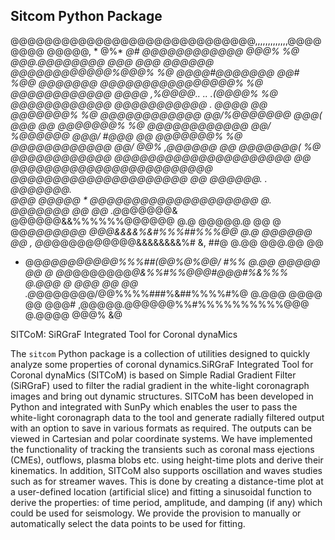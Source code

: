 ## Sitcom Python Package

@@@@@@@@@@@@@@@@@@@@@@@@@@@@@,,,,,,,,,,,,,@@@@@@@@
@@@@@, * @%* *@# @@@@@@@@@@@@ @@@% %@ @@@.@@@@@@@@
@@@  @@@ @@@@@@  @@@@@@@@@@@@%@@@% %@ @@@@#@@@@@@@
@@#  %@@ @@@@@@@ @@@@@@@@@@@@@@@@% %@ @@@@@@@@@@@@
@@@@        ,%@@@@..   ..  .(@@@@% %@ @@@@@@@@@@@@
@@@@@@@@@@@ .    @@@@  @@ @@@@@@@% %@ @@@@@@@@@@@@
@@/%@@@@@@@ @@@(  @@@  @@ @@@@@@@% %@ @@@@@@@@@@@@
@@/ %@@@@@@ @@@/ #@@@  @@ @@@@@@@% %@ @@@@@@@@@@@@
@@/ @@%       ,@@@@@@  @@ @@@@@@@( %@ @@@@@@@@@@@@
@@@@@@@@@@@@@@@@@@@@@  @@ @@@@@@@@@@@@@@@@@@@@@@@@
@@@@@@@@@@@@@@@@@@@@@  @@ @@@@@@.   .  @@@@@@@.   
@@@* *@@@@@ * @@@@@@@@@@@@@@@@@@@@  @.  @@@@@@@ @@
@@ .@*@@@@@@& @@@@@@&&%%%%%%@@@@@@  @.@ @@@@@.@ @@
@  @@*@@@@@@@ @@@&&&&%&#%%%##%%%@@  @.@  @@@@@@ @@
,  @@*@@@@@@@@@@&&&&&&&&%#  &, ##@  @.@@ @@@.@@ @@
*  @@*@@@@@@@@@%%%##(@@%@%@@/  #%%  @.@@  @@@@@ @@
@  @@*@@@@@@@*@&%%#%%@@@#@@@#%&%%%  @.@@@ @ @@@ @@
@@ .@*@@@@@@@/@@%%%%###%&##%%%%#%@  @.@@@  @@@@ @@
@@@# ,@@@@@.@@@@@@%%#%%%%%%%%%%@@@  @.@@@@ @@@% &@

SITCoM: SiRGraF Integrated Tool for Coronal dynaMics

The `sitcom` Python package is a collection of utilities designed to quickly analyze some properties of coronal dynamics.SiRGraF Integrated Tool for Coronal dynaMics (SITCoM) is based on Simple Radial Gradient Filter (SiRGraF) used to filter the radial gradient in the white-light coronagraph images and bring out dynamic structures. SITCoM has been developed in Python and integrated with SunPy which enables the user to pass the white-light coronagraph data to the tool and generate radially filtered output with an option to save in various formats as required. The outputs can be viewed in Cartesian and polar coordinate systems. We have implemented the functionality of tracking the transients such as coronal mass ejections (CMEs), outflows, plasma blobs etc. using height-time plots and derive their kinematics. In addition, SITCoM also supports oscillation and waves studies such as for streamer waves. This is done by creating a distance-time plot at a user-defined location (artificial slice) and fitting a sinusoidal function to derive the properties: of time period, amplitude, and damping (if any) which could be used for seismology. We provide the provision to manually or automatically select the data points to be used for fitting.

